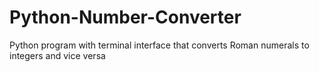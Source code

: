 # Python-Number-Converter
Python program with terminal interface that converts Roman numerals to integers and vice versa
